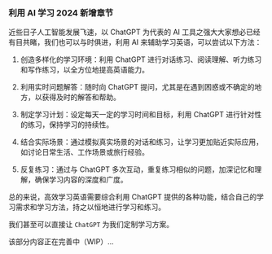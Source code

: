 ### 利用 AI 学习 2024 新增章节

近些日子人工智能发展飞速，以 ChatGPT 为代表的 AI 工具之强大大家想必已经有目共睹，我们也可以与时俱进，利用 AI 来辅助学习英语，可以尝试以下方法：

1. 创造多样化的学习环境：利用 ChatGPT 进行对话练习、阅读理解、听力练习和写作练习，以全方位地提高英语能力。

2. 利用实时问题解答：随时向 ChatGPT 提问，尤其是在遇到困惑或不确定的地方，以获得及时的解答和帮助。

3. 制定学习计划：设定每天一定的学习时间和目标，利用 ChatGPT 进行针对性的练习，保持学习的持续性。

4. 结合实际场景：通过模拟真实场景的对话和练习，让学习更加贴近实际应用，如讨论日常生活、工作场景或旅行经验。

5. 反复练习：通过与 ChatGPT 多次互动，重复练习相似的问题，加深记忆和理解，确保学习内容的深度和广度。

总的来说，高效学习英语需要综合利用 ChatGPT 提供的各种功能，结合自己的学习需求和学习方法，持之以恒地进行学习和练习。

我们甚至可以直接让 `ChatGPT` 为我们定制学习方案。

该部分内容正在完善中（WIP）...

